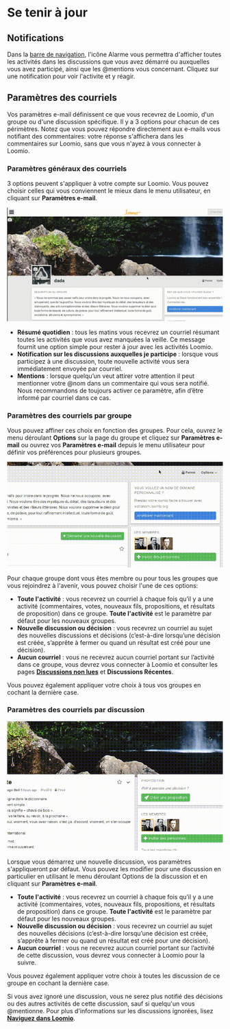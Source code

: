 # Se tenir à jour

## Notifications
Dans la [barre de navigation](reading_loomio.html), l'icône Alarme vous permettra d'afficher toutes les activités dans les discussions que vous avez démarré ou auxquelles vous avez participé, ainsi que les @mentions vous concernant. Cliquez sur une notification pour voir l'activite et y réagir.


## Paramètres des courriels
Vos paramètres e-mail définissent ce que vous recevrez de Loomio, d'un groupe ou d'une discussion spécifique. Il y a 3 options pour chacun de ces périmètres. Notez que vous pouvez répondre directement aux e-mails vous notifiant des commentaires: votre réponse s'affichera dans les commentaires sur Loomio, sans que vous n'ayez à vous connecter à Loomio.

### Paramètres généraux des courriels

3 options peuvent s'appliquer à votre compte sur Loomio. Vous pouvez choisir celles qui vous conviennent le mieux dans le menu utilisateur, en cliquant sur **Paramètres e-mail**.

<img class="gif" alt="email settings" src="email-settings.gif" />

* **Résumé quotidien**&nbsp;: tous les matins vous recevrez un courriel résumant toutes les activités que vous avez manquées la veille. Ce message fournit une option  simple pour rester à jour avec les activités Loomio.
* **Notification sur les discussions auxquelles je participe**&nbsp;: lorsque vous participez à une discussion, toute nouvelle activité vous sera immédiatement envoyée par courriel.
* **Mentions**&nbsp;: lorsque quelqu‎‎’un veut attirer votre attention il peut mentionner votre @nom dans un commentaire qui vous sera notifié. Nous recommandons de toujours activer ce paramètre, afin d‎‎’être informé par courriel dans ce cas.

### Paramètres des courriels par groupe

Vous pouvez affiner ces choix en fonction des groupes. Pour cela, ouvrez le menu déroulant **Options** sur la page du groupe et cliquez sur **Paramètres e-mail** ou ouvrez vos **Paramètres e-mail** depuis le menu utilisateur pour définir vos préférences pour plusieurs groupes.

<img class="screenshot" alt="Group notifications" src="edit_group_notifications.gif" />

Pour chaque groupe dont vous êtes membre ou pour tous les groupes que vous rejoindrez à l'avenir, vous pouvez choisir l'une de ces options:

* **Toute l'activité**&nbsp;: vous recevrez un courriel à chaque fois qu‎‎’il y a une activité (commentaires, votes, nouveaux fils, propositions, et résultats de proposition) dans ce groupe. **Toute l'activité** est le paramètre par défaut pour les nouveaux groupes.
* **Nouvelle discussion ou décision**&nbsp;: vous recevrez un courriel au sujet des nouvelles discussions et décisions (c‎‎’est-à-dire lorsqu‎‎’une décision est créée, s‎‎’apprête à fermer ou quand un résultat est créé pour une décision).
*  **Aucun courriel**&nbsp;: vous ne recevrez aucun courriel portant sur l‎‎’activité dans ce groupe, vous devrez vous connecter à Loomio et consulter les pages [**Discussions non lues**](reading_loomio.html#unread-threads) et **Discussions Récentes**.

Vous pouvez également appliquer votre choix à tous vos groupes en cochant la dernière case.

### Paramètres des courriels par discussion

<img class="screenshot" alt="thread notifications" src="edit_thread_notifications.gif" />

Lorsque vous démarrez une nouvelle discussion, vos paramètres s'appliqueront par défaut. Vous pouvez les modifier pour une discussion en particulier en utilisant le menu déroulant Options de la discussion et en cliquant sur **Paramètres e-mail**.


* **Toute l'activité**&nbsp;: vous recevrez un courriel à chaque fois qu‎‎’il y a une activité (commentaires, votes, nouveaux fils, propositions, et résultats de proposition) dans ce groupe. **Toute l'activité** est le paramètre par défaut pour les nouveaux groupes.
* **Nouvelle discussion ou décision**&nbsp;: vous recevrez un courriel au sujet des nouvelles décisions (c‎‎’est-à-dire lorsqu‎‎’une décision est créée, s‎‎’apprête à fermer ou quand un résultat est créé pour une décision).
*  **Aucun courriel**&nbsp;: vous ne recevrez aucun courriel portant sur l‎‎’activité de cette discussion, vous devrez vous connecter à Loomio pour la suivre.

Vous pouvez également appliquer votre choix à toutes les discussion de ce groupe en cochant la dernière case.

Si vous avez ignoré une discussion, vous ne serez plus notifié des décisions ou des autres activités de cette discussion, sauf si quelqu'un vous @mentionne. Pour plus d'informations sur les discussions ignorées, lisez [**Naviguez dans Loomio**](reading_loomio.html#discussions-ignorées "goes to reading Loomio section of the help manual").
